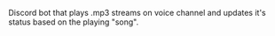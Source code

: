 Discord bot that plays .mp3 streams on voice channel and updates it's status based on the playing "song".